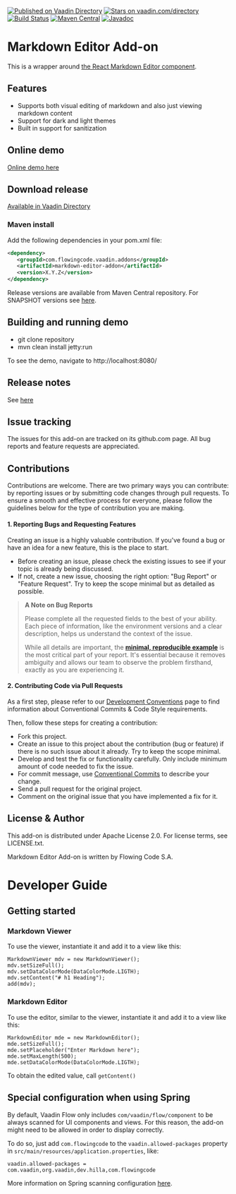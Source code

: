 [![Published on Vaadin Directory](https://img.shields.io/badge/Vaadin%20Directory-published-00b4f0.svg)](https://vaadin.com/directory/component/markdown-editor-add-on)
[![Stars on vaadin.com/directory](https://img.shields.io/vaadin-directory/star/markdown-editor-addon.svg)](https://vaadin.com/directory/component/markdown-editor-add-on)
[![Build Status](https://jenkins.flowingcode.com/job/MarkdownEditor-addon/badge/icon)](https://jenkins.flowingcode.com/job/MarkdownEditor-addon)
[![Maven Central](https://img.shields.io/maven-central/v/com.flowingcode.vaadin.addons/markdown-editor-addon)](https://mvnrepository.com/artifact/com.flowingcode.vaadin.addons/markdown-editor-addon)
[![Javadoc](https://img.shields.io/badge/javadoc-00b4f0)](https://javadoc.flowingcode.com/artifact/com.flowingcode.vaadin.addons/markdown-editor-addon)

# Markdown Editor Add-on

This is a wrapper around [the React Markdown Editor component](https://github.com/uiwjs/react-md-editor).

## Features

* Supports both visual editing of markdown and also just viewing markdown content
* Support for dark and light themes
* Built in support for sanitization

## Online demo

[Online demo here](http://addonsv24.flowingcode.com/markdown-editor)

## Download release

[Available in Vaadin Directory](https://vaadin.com/directory/component/markdown-editor-add-on)

### Maven install

Add the following dependencies in your pom.xml file:

```xml
<dependency>
   <groupId>com.flowingcode.vaadin.addons</groupId>
   <artifactId>markdown-editor-addon</artifactId>
   <version>X.Y.Z</version>
</dependency>
```
<!-- the above dependency should be updated with latest released version information -->

Release versions are available from Maven Central repository. For SNAPSHOT versions see [here](https://maven.flowingcode.com/snapshots/).

## Building and running demo

- git clone repository
- mvn clean install jetty:run

To see the demo, navigate to http://localhost:8080/

## Release notes

See [here](https://github.com/FlowingCode/MarkdownEditor/releases)

## Issue tracking

The issues for this add-on are tracked on its github.com page. All bug reports and feature requests are appreciated. 

## Contributions

Contributions are welcome. There are two primary ways you can contribute: by reporting issues or by submitting code changes through pull requests. To ensure a smooth and effective process for everyone, please follow the guidelines below for the type of contribution you are making.

#### 1. Reporting Bugs and Requesting Features

Creating an issue is a highly valuable contribution. If you've found a bug or have an idea for a new feature, this is the place to start.

* Before creating an issue, please check the existing issues to see if your topic is already being discussed.
* If not, create a new issue, choosing the right option: "Bug Report" or "Feature Request". Try to keep the scope minimal but as detailed as possible.

> **A Note on Bug Reports**
> 
> Please complete all the requested fields to the best of your ability. Each piece of information, like the environment versions and a clear description, helps us understand the context of the issue.
> 
> While all details are important, the **[minimal, reproducible example](https://stackoverflow.com/help/minimal-reproducible-example)** is the most critical part of your report. It's essential because it removes ambiguity and allows our team to observe the problem firsthand, exactly as you are experiencing it.

#### 2. Contributing Code via Pull Requests

As a first step, please refer to our [Development Conventions](https://github.com/FlowingCode/DevelopmentConventions) page to find information about Conventional Commits & Code Style requirements.

Then, follow these steps for creating a contribution:
 
- Fork this project.
- Create an issue to this project about the contribution (bug or feature) if there is no such issue about it already. Try to keep the scope minimal.
- Develop and test the fix or functionality carefully. Only include minimum amount of code needed to fix the issue.
- For commit message, use [Conventional Commits](https://github.com/FlowingCode/DevelopmentConventions/blob/main/conventional-commits.md) to describe your change.
- Send a pull request for the original project.
- Comment on the original issue that you have implemented a fix for it.

## License & Author

This add-on is distributed under Apache License 2.0. For license terms, see LICENSE.txt.

Markdown Editor Add-on is written by Flowing Code S.A.

# Developer Guide

## Getting started

### Markdown Viewer

To use the viewer, instantiate it and add it to a view like this:

    MarkdownViewer mdv = new MarkdownViewer();
    mdv.setSizeFull();
    mdv.setDataColorMode(DataColorMode.LIGTH);
    mdv.setContent("# h1 Heading");
    add(mdv);
    
### Markdown Editor

To use the editor, similar to the viewer, instantiate it and add it to a view like this:

    MarkdownEditor mde = new MarkdownEditor();
    mde.setSizeFull();
    mde.setPlaceholder("Enter Markdown here");
    mde.setMaxLength(500);
    mde.setDataColorMode(DataColorMode.LIGTH);

To obtain the edited value, call `getContent()`

## Special configuration when using Spring

By default, Vaadin Flow only includes ```com/vaadin/flow/component``` to be always scanned for UI components and views. For this reason, the add-on might need to be allowed in order to display correctly. 

To do so, just add ```com.flowingcode``` to the ```vaadin.allowed-packages``` property in ```src/main/resources/application.properties```, like:

```vaadin.allowed-packages = com.vaadin,org.vaadin,dev.hilla,com.flowingcode```
 
More information on Spring scanning configuration [here](https://vaadin.com/docs/latest/integrations/spring/configuration/#configure-the-scanning-of-packages).
